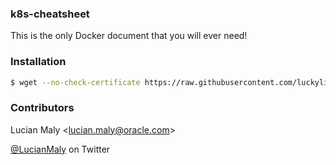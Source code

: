 ### k8s-cheatsheet
This is the only Docker document that you will ever need!

### Installation
```sh
$ wget --no-check-certificate https://raw.githubusercontent.com/luckylittle/kubernetes-cheatsheet/master/kubernetes-cheatsheet.txt
```

### Contributors
Lucian Maly <<lucian.maly@oracle.com>>

[@LucianMaly](https://twitter.com/LucianMaly) on Twitter
